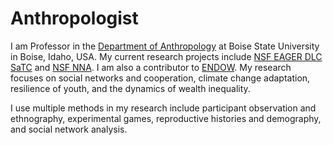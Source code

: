 # Anthropologist
I am Professor in the [Department of Anthropology](https://www.boisestate.edu/anthropology/) at Boise State University in Boise, Idaho, USA. My current research projects include [NSF EAGER DLC SaTC](https://www.nsf.gov/awardsearch/showAward?AWD_ID=2210082) and [NSF NNA](https://www.nsf.gov/awardsearch/showAward?AWD_ID=2126794). I am also a contributor to [ENDOW](https://endowproject.github.io/). My research focuses on social networks and cooperation, climate change adaptation, resilience of youth, and the dynamics of wealth inequality.

I use multiple methods in my research include participant observation and ethnography, experimental games, reproductive histories and demography, and social network analysis.
